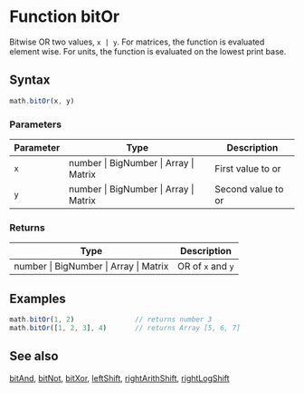 <!-- Note: This file is automatically generated from source code comments. Changes made in this file will be overridden. -->
# Function bitOr
Bitwise OR two values, `x | y`.
For matrices, the function is evaluated element wise.
For units, the function is evaluated on the lowest print base.
## Syntax
```js
math.bitOr(x, y)
```
### Parameters
Parameter | Type | Description
--------- | ---- | -----------
`x` | number &#124; BigNumber &#124; Array &#124; Matrix | First value to or
`y` | number &#124; BigNumber &#124; Array &#124; Matrix | Second value to or
### Returns
Type | Description
---- | -----------
number &#124; BigNumber &#124; Array &#124; Matrix | OR of `x` and `y`
## Examples
```js
math.bitOr(1, 2)               // returns number 3
math.bitOr([1, 2, 3], 4)       // returns Array [5, 6, 7]
```
## See also
[bitAnd](bitAnd.md),
[bitNot](bitNot.md),
[bitXor](bitXor.md),
[leftShift](leftShift.md),
[rightArithShift](rightArithShift.md),
[rightLogShift](rightLogShift.md)
